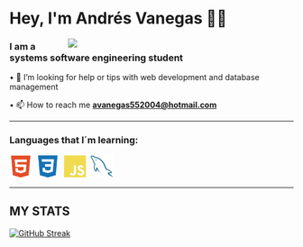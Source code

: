 
<h1 align="left">Hey, I'm Andrés Vanegas 🤙🤙</h1>
<img src="https://media.giphy.com/media/L1R1tvI9svkIWwpVYr/giphy.gif" width="400px" align="right">
<h3 align="left">I am a systems software engineering student</h3>

•  🤔 I’m looking for help or tips with web development and 
       database management
       
• 📫 How to reach me <b>avanegas552004@hotmail.com</b>

<hr>

<div align="left">
<h3>Languages that I´m learning:</h3>
<div>
<img src="https://github.com/devicons/devicon/blob/master/icons/html5/html5-plain.svg" tittle="HTML5" alt="HTML" width="40" height="40"/>&nbsp;
<img src="https://github.com/devicons/devicon/blob/master/icons/css3/css3-plain.svg" tittle="CSS3" alt="CSS" width="40" height="40"/>&nbsp;
<img src="https://github.com/devicons/devicon/blob/master/icons/javascript/javascript-plain.svg" tittle="JAVA SCRIPT" alt="JS" width="40" height="40"/>&nbsp;
<img src="https://github.com/devicons/devicon/blob/master/icons/mysql/mysql-plain.svg" tittle="MYSQL" alt="SQL" width="40" height="40"/>&nbsp;
</div>
</div>

<hr>

<h2 align="left">MY STATS</h2>

[![GitHub Streak](http://github-readme-streak-stats.herokuapp.com?user=Andrew5525&theme=github-dark-blue&border_radius=19.6)](https://git.io/streak-stats)
